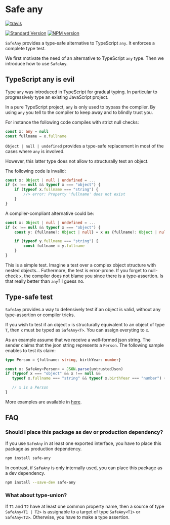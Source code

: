 
# Safe any

[![travis][travis-image]][travis-url]

[![Standard Version][sv-image]][sv-url]
[![NPM version][npm-image]][npm-url]

`SafeAny` provides a type-safe alternative to TypeScript `any`. It enforces
 a complete type test.

We first motivate the need of an alternative to TypeScript `any` type. Then we
 introduce how to use `SafeAny`.


## TypeScript any is evil

Type `any` was introduced in TypeScript for gradual typing. In particular to
 progressively type an existing JavaScript project.

In a pure TypeScript project, `any` is only used to bypass the compiler.
  By using `any` you tell to the compiler to keep away and to blindly trust you.

For instance the following code compiles with strict null checks:

```typescript
const x: any = null
const fullname = x.fullname
```

`Object | null | undefined` provides a type-safe replacement in most of the
 cases where `any` is involved.

However, this latter type does not allow to structurally test an object.

The following code is invalid:

```typescript
const x: Object | null | undefined = ...
if (x !== null && typeof x === "object") {
    if (typeof x.fullname === "string") {
        //> error: Property 'fullname' does not exist
    }
}

```

A compiler-compliant alternative could be:

```typescript
const x: Object | null | undefined = ...
if (x !== null && typeof x === "object") {
    const y: {fullname?: Object | null} = x as {fullname?: Object | null}

    if (typeof y.fullname === "string") {
        const fullname = y.fullname
    }
}

```

This is a simple test. Imagine a test over a complex object structure with
 nested objects... Futhermore, the test is error-prone. If you forget to
 null-check `x`, the compiler does not blame you since there is a
  type-assertion. Is that really better than `any`? I guess no.


## Type-safe test

`SafeAny` provides a way to defensively test if an object is valid, without
 any type-assertion or compiler tricks.

If you wish to test if an object `x` is structurally equivalent to an object of
 type `T`, then `x` must be typed as `SafeAny<T>`. You can assign everyting
 to `x`.

As an example assume that we receive a well-formed json string. The sender
 claims that the json string represents a `Person`. The following sample enables
 to test its claim:

 ```typescript
type Person = {fullname: string, birthYear: number}

const x: SafeAny<Person> = JSON.parse(untrustedJson)
if (typeof x === "object" && x !== null &&
    typeof x.fullname === "string" && typeof x.birthYear === "number") {

    // x is a Person
}
```

More examples are available in [here](examples/).


## FAQ

### Should I place this package as dev or production dependency?

If you use `SafeAny` in at least one exported interface, you have to place this
 package as production dependency.

```bash
npm install safe-any
```

In contrast, if `SafeAny` is only internally used, you can place this package as
 a dev dependency.

```bash
npm install --save-dev safe-any
```

### What about type-union?

If `T1` and `T2` have at least one common property name, then a source of type
 `SafeAny<T1 | T2>` is assignable to a target of type `SafeAny<T1>` or
 `SafeAny<T2>`. Otherwise, you have to make a type assertion.


[travis-image]:
https://img.shields.io/travis/Conaclos/safe-any/master.svg
[travis-url]: https://travis-ci.org/Conaclos/safe-any
[sv-image]:
https://img.shields.io/badge/release-standard%20version-brightgreen.svg?style=flat-square
[sv-url]:
https://github.com/conventional-changelog/standard-version
[npm-image]:
https://img.shields.io/npm/v/safe-any.svg?style=flat-square
[npm-url]:
https://www.npmjs.com/package/safe-any

